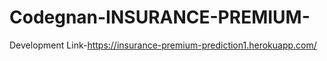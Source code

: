 # Codegnan-INSURANCE-PREMIUM-
Development Link-https://insurance-premium-prediction1.herokuapp.com/

